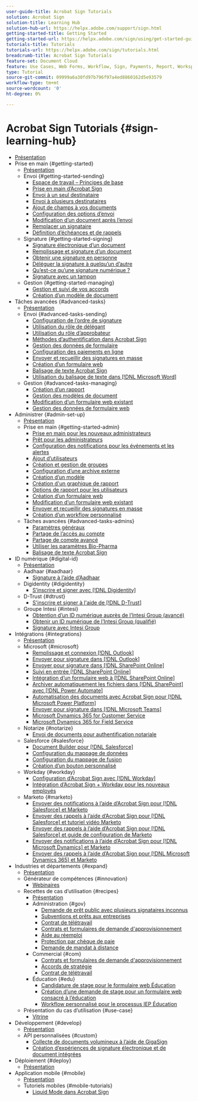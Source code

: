 ```yaml
---
user-guide-title: Acrobat Sign Tutorials
solution: Acrobat Sign
solution-title: Learning Hub
solution-hub-url: https://helpx.adobe.com/support/sign.html
getting-started-title: Getting Started
getting-started-url: https://helpx.adobe.com/sign/using/get-started-guide.html
tutorials-title: Tutorials
tutorials-url: https://helpx.adobe.com/sign/tutorials.html
breadcrumb-title: Acrobat Sign Tutorials
feature-set: Document Cloud
feature: Use Cases, Web Forms, Workflow, Sign, Payments, Report, Workspace, Deadline, Administration, Digital ID, Form, Integrations, Mobile, Skill Builder
type: Tutorial
source-git-commit: 09999a6a30fd97b796f97a4ed8860162d5e93579
workflow-type: tm+mt
source-wordcount: '0'
ht-degree: 0%

---
```



# Acrobat Sign Tutorials {#sign-learning-hub}

+ [Présentation](overview.md)
+ Prise en main {#getting-started}
   + [Présentation](sign-beginner-tutorials/beginner-users-overview.md)
   + Envoi {#getting-started-sending}
      + [Espace de travail – Principes de base](sign-beginner-tutorials/quick-tour.md)
      + [Prise en main d’Acrobat Sign](sign-beginner-tutorials/new-sender.md)
      + [Envoi à un seul destinataire](sign-beginner-tutorials/send-to-single-recipient.md)
      + [Envoi à plusieurs destinataires](sign-beginner-tutorials/send-to-multiple-recipients.md)
      + [Ajout de champs à vos documents](sign-beginner-tutorials/adding-fields.md)
      + [Configuration des options d’envoi](sign-beginner-tutorials/sending-options.md)
      + [Modification d’un document après l’envoi](sign-beginner-tutorials/modify-in-flight.md)
      + [Remplacer un signataire](sign-beginner-tutorials/replace-signer.md)
      + [Définition d’échéances et de rappels](sign-beginner-tutorials/set-deadlines-reminders.md)
   + Signature {#getting-started-signing}
      + [Signature électronique d’un document](sign-beginner-tutorials/electronically-sign-a-document.md)
      + [Remplissage et signature d’un document](sign-beginner-tutorials/fill-and-sign.md)
      + [Obtenir une signature en personne](sign-beginner-tutorials/sign-in-person.md)
      + [Déléguer la signature à quelqu’un d’autre](sign-beginner-tutorials/delegate-signing.md)
      + [Qu’est-ce qu’une signature numérique ?](sign-beginner-tutorials/sign-with-a-digital-signature.md)
      + [Signature avec un tampon](sign-beginner-tutorials/sign-with-a-stamp.md)
   + Gestion {#getting-started-managing}
      + [Gestion et suivi de vos accords](sign-beginner-tutorials/manage-and-track.md)
      + [Création d’un modèle de document](https://experienceleague.adobe.com/docs/document-cloud-learn/sign-learning-hub/admin-set-up/getting-started-admin/create-a-template.html)
+ Tâches avancées {#advanced-tasks}
   + [Présentation](sign-advanced-users/advanced-users-overview.md)
   + Envoi {#advanced-tasks-sending}
      + [Configuration de l’ordre de signature](sign-advanced-users/setting-up-routing.md)
      + [Utilisation du rôle de délégant](sign-advanced-users/delegate-signature.md)
      + [Utilisation du rôle d’approbateur](sign-advanced-users/add-an-approver.md)
      + [Méthodes d’authentification dans Acrobat Sign](sign-advanced-users/authentication-methods.md)
      + [Gestion des données de formulaire](sign-advanced-users/manage-form-data.md)
      + [Configuration des paiements en ligne](sign-advanced-users/set-up-online-payments.md)
      + [Envoyer et recueillir des signatures en masse](https://experienceleague.adobe.com/docs/document-cloud-learn/sign-learning-hub/admin-set-up/getting-started-admin/megasign.html)
      + [Création d’un formulaire web](https://experienceleague.adobe.com/docs/document-cloud-learn/sign-learning-hub/admin-set-up/getting-started-admin/webform.html)
      + [Balisage de texte Acrobat Sign](https://experienceleague.adobe.com/docs/document-cloud-learn/sign-learning-hub/admin-set-up/advanced-tasks-admins/adobe-sign-text-tagging.html)
      + [Utilisation du balisage de texte dans [!DNL Microsoft Word]](sign-advanced-users/text-tagging-word.md)
   + Gestion {#advanced-tasks-managing}
      + [Création d’un rapport](sign-advanced-users/creating-a-report.md)
      + [Gestion des modèles de document](sign-advanced-users/edit-a-template.md)
      + [Modification d’un formulaire web existant](sign-advanced-users/modify-webform.md)
      + [Gestion des données de formulaire web](sign-advanced-users/manage-webform-data.md)
+ Administrer {#admin-set-up}
   + [Présentation](admin/intro-admin-overview.md)
   + Prise en main {#getting-started-admin}
      + [Prise en main pour les nouveaux administrateurs](admin/get-started-admin.md)
      + [Prêt pour les administrateurs](admin/up-and-running-admin.md)
      + [Configuration des notifications pour les événements et les alertes](admin/set-up-shared-events-and-alert.md)
      + [Ajout d’utilisateurs](admin/add-users-to-your-account.md)
      + [Création et gestion de groupes](admin/create-and-manage-groups.md)
      + [Configuration d’une archive externe](admin/set-up-your-external-archive.md)
      + [Création d’un modèle](sign-advanced-users/create-a-template.md)
      + [Création d&#39;un graphique de rapport](admin/create-a-report.md)
      + [Options de rapport pour les utilisateurs](admin/report-options.md)
      + [Création d’un formulaire web](sign-advanced-users/webform.md)
      + [Modification d’un formulaire web existant](https://experienceleague.adobe.com/docs/document-cloud-learn/sign-learning-hub/advanced-tasks/advanced-tasks-managing/modify-webform.html)
      + [Envoyer et recueillir des signatures en masse](sign-advanced-users/megasign.md)
      + [Création d’un workflow personnalisé](admin/building-a-custom-workflow.md)
   + Tâches avancées {#advanced-tasks-admins}
      + [Paramètres généraux](admin/learn-about-global-settings.md)
      + [Partage de l’accès au compte](admin/share-account-access.md)
      + [Partage de compte avancé](admin/advanced-account-sharing.md)
      + [Utiliser les paramètres Bio-Pharma](admin/use-bio-pharma-settings.md)
      + [Balisage de texte Acrobat Sign](sign-advanced-users/adobe-sign-text-tagging.md)
+ ID numérique {#digital-id}
   + [Présentation](digitalid/digitalid-overview.md)
   + Aadhaar {#aadhaar}
      + [Signature à l’aide d’Aadhaar](digitalid/aadhaar-sign.md)
   + Digidentity {#digidentity}
      + [S’inscrire et signer avec [!DNL Digidentity]](digitalid/digidentity-sign.md)
   + D-Trust {#dtrust}
      + [S&#39;inscrire et signer à l&#39;aide de [!DNL D-Trust]](digitalid/d-trust.md)
   + Groupe Intesi {#intesi}
      + [Obtention d’un ID numérique auprès de l’Intesi Group (avancé)](digitalid/intesi-advanced.md)
      + [Obtenir un ID numérique de l’Intesi Group (qualifié)](digitalid/intesi-qualified.md)
      + [Signature avec Intesi Group](digitalid/intesi-sign.md)
+ Intégrations {#integrations}
   + [Présentation](integrations/integrations-overview.md)
   + Microsoft {#microsoft}
      + [Remplissage et connexion [!DNL Outlook]](integrations/fill-and-sign-doc-microsoft-outlook.md)
      + [Envoyer pour signature dans [!DNL Outlook]](integrations/send-for-signature-with-outlook.md)
      + [Envoyer pour signature dans [!DNL SharePoint Online]](integrations/send-for-signature-with-sharepoint-online.md)
      + [Suivi en entrée [!DNL SharePoint Online]](integrations/track-an-agreement-with-sharepoint-online.md)
      + [Intégration d’un formulaire web à [!DNL SharePoint Online]](integrations/integrate-web-form-sharepoint-online.md)
      + [Archiver automatiquement les fichiers dans [!DNL SharePoint] avec [!DNL Power Automate]](integrations/auto-archive-sharepoint-power-automate.md)
      + [Automatisation des documents avec Acrobat Sign pour [!DNL Microsoft Power Platform]](integrations/documentautomation.md)
      + [Envoyer pour signature dans [!DNL Microsoft Teams]](integrations/adobe-sign-teams-mortgage.md)
      + [Microsoft Dynamics 365 for Customer Service](integrations/dynamics-customer-service.md)
      + [Microsoft Dynamics 365 for Field Service](integrations/dynamics-field-service.md)
   + Notarize {#notarize}
      + [Envoi de documents pour authentification notariale](integrations/send-document-notarize.md)
   + Salesforce {#salesforce}
      + [Document Builder pour [!DNL Salesforce]](integrations/create-an-agreement-template.md)
      + [Configuration du mappage de données](integrations/set-up-data-mapping.md)
      + [Configuration du mappage de fusion](integrations/set-up-merging-map.md)
      + [Création d’un bouton personnalisé](integrations/create-a-custom-button.md)
   + Workday {#workday}
      + [Configuration d’Acrobat Sign avec [!DNL Workday]](integrations/workday.md)
      + [Intégration d’Acrobat Sign + Workday pour les nouveaux employés](integrations/acrobat-sign-workday-onboarding.md)
   + Marketo {#marketo}
      + [Envoyer des notifications à l’aide d’Acrobat Sign pour [!DNL Salesforce] et Marketo](integrations/marketo-salesforce-sms.md)
      + [Envoyer des rappels à l’aide d’Acrobat Sign pour [!DNL Salesforce] et tutoriel vidéo Marketo](integrations/marketo-salesforce-reminder-video.md)
      + [Envoyer des rappels à l’aide d’Acrobat Sign pour [!DNL Salesforce] et guide de configuration de Marketo](integrations/marketo-salesforce-reminder.md)
      + [Envoyer des notifications à l’aide d’Acrobat Sign pour [!DNL Microsoft Dynamics] et Marketo](integrations/marketo-dynamics-sms.md)
      + [Envoyer des rappels à l’aide d’Acrobat Sign pour [!DNL Microsoft Dynamics 365] et Marketo](integrations/marketo-dynamics-reminder.md)
+ Industries et départements {#expand}
   + [Présentation](sign-usecase/expand-inspire-overview.md)
   + Générateur de compétences {#innovation}
      + [Webinaires](sign-usecase/innovation-series.md)
   + Recettes de cas d’utilisation {#recipes}
      + [Présentation](sign-usecase/recipes.md)
      + Administration {#gov}
         + [Demande de prêt public avec plusieurs signataires inconnus](sign-usecase/webform-multiple-signers.md)
         + [Subventions et prêts aux entreprises](sign-usecase/usecasegovgrants.md)
         + [Contrat de télétravail](sign-usecase/usecasegovtelework.md)
         + [Contrats et formulaires de demande d&#39;approvisionnement](sign-usecase/usecasegovcontracts.md)
         + [Aide au réemploi](sign-usecase/usecasegovreemployment.md)
         + [Protection par chèque de paie](sign-usecase/usecasegovpaycheck.md)
         + [Demande de mandat à distance](sign-usecase/usecasegovremote.md)
      + Commercial {#com}
         + [Contrats et formulaires de demande d&#39;approvisionnement](sign-usecase/usecasecomcontracts.md)
         + [Accords de stratégie](sign-usecase/usecasecompolicy.md)
         + [Contrat de télétravail](sign-usecase/usecasecomtelework.md)
      + Éducation {#edu}
         + [Candidature de stage pour le formulaire web Éducation](sign-usecase/usecase-edu-intern.md)
         + [Création d’une demande de stage pour un formulaire web consacré à l’éducation](sign-usecase/usecase-edu-intern-create.md)
         + [Workflow personnalisé pour le processus IEP Éducation](sign-usecase/usecase-edu-iep.md)
   + Présentation du cas d’utilisation {#use-case}
      + [Vitrine](sign-usecase/use-case-showcase.md)
+ Développement {#develop}
   + [Présentation](develop/develop-overview.md)
   + API personnalisées {#custom}
      + [Collecte de documents volumineux à l’aide de GigaSign](develop/gigasign.md)
      + [Création d’expériences de signature électronique et de document intégrées](develop/embeddedesignature.md)
+ Déploiement {#deploy}
   + [Présentation](deploy-overview.md)
+ Application mobile {#mobile}
   + [Présentation](mobile/mobile-overview.md)
   + Tutoriels mobiles {#mobile-tutorials}
      + [Liquid Mode dans Acrobat Sign](mobile/liquidmode.md)

